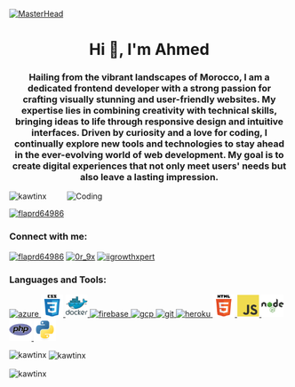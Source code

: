 [![MasterHead](https://static.wixstatic.com/media/b313a9_89ebec0c5f384c65a9551f0c1ec18ca9~mv2.gif)](https://theultimatenextprofileexperience.on.drv.tw/sites/landing%20page%20site/log%20page/)
<h1 align="center">Hi 👋, I'm Ahmed</h1>
<h3 align="center">Hailing from the vibrant landscapes of Morocco, I am a dedicated frontend developer with a strong passion for crafting visually stunning and user-friendly websites. My expertise lies in combining creativity with technical skills, bringing ideas to life through responsive design and intuitive interfaces. Driven by curiosity and a love for coding, I continually explore new tools and technologies to stay ahead in the ever-evolving world of web development. My goal is to create digital experiences that not only meet users' needs but also leave a lasting impression.</h3>
<img align="right" alt="Coding" width="400" src="https://static.wixstatic.com/media/b313a9_89ebec0c5f384c65a9551f0c1ec18ca9~mv2.gif">

<p align="left"> <img src="https://komarev.com/ghpvc/?username=kawtinx&label=Profile%20views&color=0e75b6&style=flat" alt="kawtinx" /> </p>

<p align="left"> <a href="https://twitter.com/flaprd64986" target="blank"><img src="https://img.shields.io/twitter/follow/flaprd64986?logo=twitter&style=for-the-badge" alt="flaprd64986" /></a> </p>

<h3 align="left">Connect with me:</h3>
<p align="left">
<a href="https://twitter.com/flaprd64986" target="blank"><img align="center" src="https://raw.githubusercontent.com/rahuldkjain/github-profile-readme-generator/master/src/images/icons/Social/twitter.svg" alt="flaprd64986" height="30" width="40" /></a>
<a href="https://instagram.com/0r_9x" target="blank"><img align="center" src="https://raw.githubusercontent.com/rahuldkjain/github-profile-readme-generator/master/src/images/icons/Social/instagram.svg" alt="0r_9x" height="30" width="40" /></a>
<a href="https://www.youtube.com/c/iigrowthxpert" target="blank"><img align="center" src="https://raw.githubusercontent.com/rahuldkjain/github-profile-readme-generator/master/src/images/icons/Social/youtube.svg" alt="iigrowthxpert" height="30" width="40" /></a>
</p>

<h3 align="left">Languages and Tools:</h3>
<p align="left"> <a href="https://azure.microsoft.com/en-in/" target="_blank" rel="noreferrer"> <img src="https://www.vectorlogo.zone/logos/microsoft_azure/microsoft_azure-icon.svg" alt="azure" width="40" height="40"/> </a> <a href="https://www.w3schools.com/css/" target="_blank" rel="noreferrer"> <img src="https://raw.githubusercontent.com/devicons/devicon/master/icons/css3/css3-original-wordmark.svg" alt="css3" width="40" height="40"/> </a> <a href="https://www.docker.com/" target="_blank" rel="noreferrer"> <img src="https://raw.githubusercontent.com/devicons/devicon/master/icons/docker/docker-original-wordmark.svg" alt="docker" width="40" height="40"/> </a> <a href="https://firebase.google.com/" target="_blank" rel="noreferrer"> <img src="https://www.vectorlogo.zone/logos/firebase/firebase-icon.svg" alt="firebase" width="40" height="40"/> </a> <a href="https://cloud.google.com" target="_blank" rel="noreferrer"> <img src="https://www.vectorlogo.zone/logos/google_cloud/google_cloud-icon.svg" alt="gcp" width="40" height="40"/> </a> <a href="https://git-scm.com/" target="_blank" rel="noreferrer"> <img src="https://www.vectorlogo.zone/logos/git-scm/git-scm-icon.svg" alt="git" width="40" height="40"/> </a> <a href="https://heroku.com" target="_blank" rel="noreferrer"> <img src="https://www.vectorlogo.zone/logos/heroku/heroku-icon.svg" alt="heroku" width="40" height="40"/> </a> <a href="https://www.w3.org/html/" target="_blank" rel="noreferrer"> <img src="https://raw.githubusercontent.com/devicons/devicon/master/icons/html5/html5-original-wordmark.svg" alt="html5" width="40" height="40"/> </a> <a href="https://developer.mozilla.org/en-US/docs/Web/JavaScript" target="_blank" rel="noreferrer"> <img src="https://raw.githubusercontent.com/devicons/devicon/master/icons/javascript/javascript-original.svg" alt="javascript" width="40" height="40"/> </a> <a href="https://nodejs.org" target="_blank" rel="noreferrer"> <img src="https://raw.githubusercontent.com/devicons/devicon/master/icons/nodejs/nodejs-original-wordmark.svg" alt="nodejs" width="40" height="40"/> </a> <a href="https://www.php.net" target="_blank" rel="noreferrer"> <img src="https://raw.githubusercontent.com/devicons/devicon/master/icons/php/php-original.svg" alt="php" width="40" height="40"/> </a> <a href="https://www.python.org" target="_blank" rel="noreferrer"> <img src="https://raw.githubusercontent.com/devicons/devicon/master/icons/python/python-original.svg" alt="python" width="40" height="40"/> </a> </p>

<p><img align="left" src="https://github-readme-stats.vercel.app/api/top-langs?username=kawtinx&show_icons=true&locale=en&layout=compact" alt="kawtinx" /></p>

<p>&nbsp;<img align="center" src="https://github-readme-stats.vercel.app/api?username=kawtinx&show_icons=true&locale=en" alt="kawtinx" /></p>

<p><img align="center" src="https://github-readme-streak-stats.herokuapp.com/?user=kawtinx&" alt="kawtinx" /></p>
